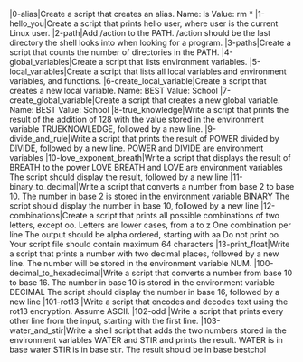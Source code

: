 |0-alias|Create a script that creates an alias.  Name: ls Value: rm *
|1-hello_you|Create a script that prints hello user, where user is the current Linux user.
|2-path|Add /action to the PATH. /action should be the last directory the shell looks into when looking for a program.
|3-paths|Create a script that counts the number of directories in the PATH.
|4-global_variables|Create a script that lists environment variables.
|5-local_variables|Create a script that lists all local variables and environment variables, and functions.
|6-create_local_variable|Create a script that creates a new local variable.  Name: BEST Value: School
|7-create_global_variable|Create a script that creates a new global variable.  Name: BEST Value: School
|8-true_knowledge|Write a script that prints the result of the addition of 128 with the value stored in the environment variable TRUEKNOWLEDGE, followed by a new line.
|9-divide_and_rule|Write a script that prints the result of POWER divided by DIVIDE, followed by a new line.  POWER and DIVIDE are environment variables
|10-love_exponent_breath|Write a script that displays the result of BREATH to the power LOVE  BREATH and LOVE are environment variables The script should display the result, followed by a new line
|11-binary_to_decimal|Write a script that converts a number from base 2 to base 10.  The number in base 2 is stored in the environment variable BINARY The script should display the number in base 10, followed by a new line
|12-combinations|Create a script that prints all possible combinations of two letters, except oo.  Letters are lower cases, from a to z One combination per line The output should be alpha ordered, starting with aa Do not print oo Your script file should contain maximum 64 characters
|13-print_float|Write a script that prints a number with two decimal places, followed by a new line.  The number will be stored in the environment variable NUM.
|100-decimal_to_hexadecimal|Write a script that converts a number from base 10 to base 16.  The number in base 10 is stored in the environment variable DECIMAL The script should display the number in base 16, followed by a new line
|101-rot13         |Write a script that encodes and decodes text using the rot13 encryption. Assume ASCII.
|102-odd           |Write a script that prints every other line from the input, starting with the first line.
|103-water_and_stir|Write a shell script that adds the two numbers stored in the environment variables WATER and STIR and prints the result.  WATER is in base water STIR is in base stir. The result should be in base bestchol
